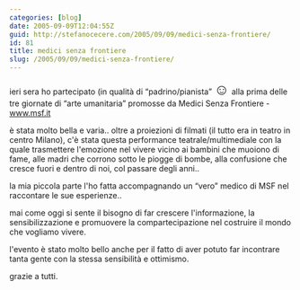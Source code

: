 ```yaml
---
categories: [blog]
date: 2005-09-09T12:04:55Z
guid: http://stefanocecere.com/2005/09/09/medici-senza-frontiere/
id: 81
title: medici senza frontiere
slug: /2005/09/09/medici-senza-frontiere/
---
```


ieri sera ho partecipato (in qualità di &#x201c;padrino/pianista&#x201d; <span style="font-size: 20pt">&#x263a;</span> alla prima delle tre giornate di &#x201c;arte umanitaria&#x201d; promosse da Medici Senza Frontiere - www.msf.it

è stata molto bella e varia.. oltre a proiezioni di filmati (il tutto era in teatro in centro Milano), c'è stata questa performance teatrale/multimediale con la quale trasmettere l'emozione nel vivere vicino ai bambini che muoiono di fame, alle madri che corrono sotto le piogge di bombe, alla confusione che cresce fuori e dentro di noi, col passare degli anni..

la mia piccola parte l'ho fatta accompagnando un &#x201c;vero&#x201d; medico di MSF nel raccontare le sue esperienze..

mai come oggi si sente il bisogno di far crescere l'informazione, la sensibilizzazione e promuovere la compartecipazione nel costruire il mondo che vogliamo vivere.

l'evento è stato molto bello anche per il fatto di aver potuto far incontrare tanta gente con la stessa sensibilità e ottimismo.

grazie a tutti.